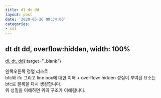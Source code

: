 ```yaml
---
title: dl dt dd
layout: post
date: '2020-05-26 09:34:00'
categories:
- css
---
```


## dt dt dd, overflow:hidden, width: 100%

[dl, dt, dd](/static/img/css/index.html){:target="_blank"}  

왼쪽오른쪽 정렬 리스트  
bfc와 ifc 그리고 line box에 대한 이해 + overflow: hidden 성질이 부여된 요소는 bfc로 블록을 다시 생성합니다.  
위 성질을 이해하면 위의 구조가 이해됩니다.